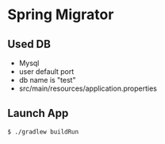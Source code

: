 # Spring Migrator

## Used DB

- Mysql
- user default port
- db name is "test"
- src/main/resources/application.properties

## Launch App

```
$ ./gradlew buildRun
```
